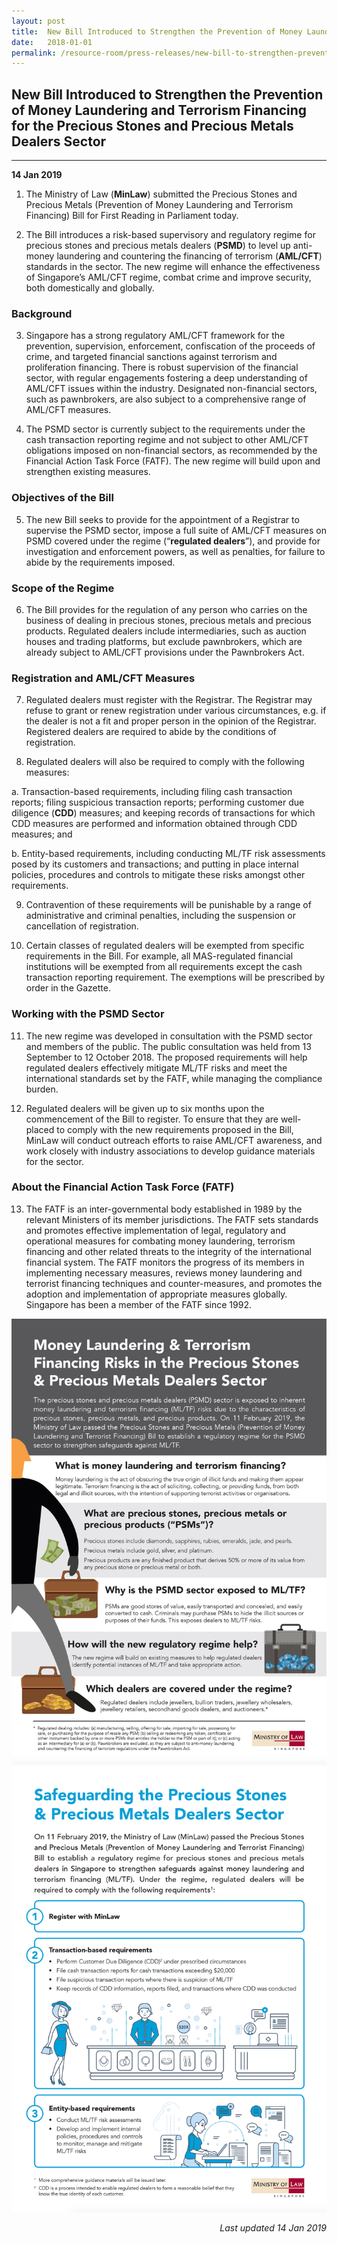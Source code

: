 ```yaml
---
layout: post
title:  New Bill Introduced to Strengthen the Prevention of Money Laundering and Terrorism Financing for the Precious Stones and Precious Metals Dealers Sector
date:   2018-01-01
permalink: /resource-room/press-releases/new-bill-to-strengthen-prevention-of-money-laundering-terrorism-financing-PSMD-sector/
---
```


## New Bill Introduced to Strengthen the Prevention of Money Laundering and Terrorism Financing for the Precious Stones and Precious Metals Dealers Sector
---
**14 Jan 2019**

1.   The Ministry of Law (**MinLaw**) submitted the Precious Stones and Precious Metals (Prevention of Money Laundering and Terrorism Financing) Bill for First Reading in Parliament today.

2.   The Bill introduces a risk-based supervisory and regulatory regime for precious stones and precious metals dealers (**PSMD**) to level up anti-money laundering and countering the financing of terrorism (**AML/CFT**) standards in the sector. The new regime will enhance the effectiveness of Singapore’s AML/CFT regime, combat crime and improve security, both domestically and globally.

### **Background**

3.   Singapore has a strong regulatory AML/CFT framework for the prevention, supervision, enforcement, confiscation of the proceeds of crime, and targeted financial sanctions against terrorism and proliferation financing. There is robust supervision of the financial sector, with regular engagements fostering a deep understanding of AML/CFT issues within the industry. Designated non-financial sectors, such as pawnbrokers, are also subject to a comprehensive range of AML/CFT measures.

4.   The PSMD sector is currently subject to the requirements under the cash transaction reporting regime and not subject to other AML/CFT obligations imposed on non-financial sectors, as recommended by the Financial Action Task Force (FATF). The new regime will build upon and strengthen existing measures.

### **Objectives of the Bill**

5.   The new Bill seeks to provide for the appointment of a Registrar to supervise the PSMD sector, impose a full suite of AML/CFT measures on PSMD covered under the regime (“**regulated dealers**”), and provide for investigation and enforcement powers, as well as penalties, for failure to abide by the requirements imposed.

### **Scope of the Regime**

6.   The Bill provides for the regulation of any person who carries on the business of dealing in precious stones, precious metals and precious products. Regulated dealers include intermediaries, such as auction houses and trading platforms, but exclude pawnbrokers, which are already subject to AML/CFT provisions under the Pawnbrokers Act.

### **Registration and AML/CFT Measures**

7.   Regulated dealers must register with the Registrar. The Registrar may refuse to grant or renew registration under various circumstances, e.g. if the dealer is not a fit and proper person in the opinion of the Registrar. Registered dealers are required to abide by the conditions of registration.

8.   Regulated dealers will also be required to comply with the following measures:

a.   Transaction-based requirements, including filing cash transaction reports; filing suspicious transaction reports; performing customer due diligence (**CDD**) measures; and keeping records of transactions for which CDD measures are performed and information obtained through CDD measures; and

b.   Entity-based requirements, including conducting ML/TF risk assessments posed by its customers and transactions; and putting in place internal policies, procedures and controls to mitigate these risks amongst other requirements.

9.   Contravention of these requirements will be punishable by a range of administrative and criminal penalties, including the suspension or cancellation of registration.

10.   Certain classes of regulated dealers will be exempted from specific requirements in the Bill. For example, all MAS-regulated financial institutions will be exempted from all requirements except the cash transaction reporting requirement. The exemptions will be prescribed by order in the Gazette. 

### **Working with the PSMD Sector**

11.   The new regime was developed in consultation with the PSMD sector and members of the public. The public consultation was held from 13 September to 12 October 2018. The proposed requirements will help regulated dealers effectively mitigate ML/TF risks and meet the international standards set by the FATF, while managing the compliance burden.

12.   Regulated dealers will be given up to six months upon the commencement of the Bill to register. To ensure that they are well-placed to comply with the new requirements proposed in the Bill, MinLaw will conduct outreach efforts to raise AML/CFT awareness, and work closely with industry associations to develop guidance materials for the sector.

### **About the Financial Action Task Force (FATF)**

13.   The FATF is an inter-governmental body established in 1989 by the relevant Ministers of its member jurisdictions. The FATF sets standards and promotes effective implementation of legal, regulatory and operational measures for combating money laundering, terrorism financing and other related threats to the integrity of the international financial system. The FATF monitors the progress of its members in implementing necessary measures, reviews money laundering and terrorist financing techniques and counter-measures, and promotes the adoption and implementation of appropriate measures globally. Singapore has been a member of the FATF since 1992.

![ML/TF Risks](/images/MoneyLaundering%26TerrorismFinancingRisks.jpg) ![Safeguarding](/images/SafeguardingPSMDsector.jpg)

<p align="right"><i>Last updated 14 Jan 2019</i></p>
